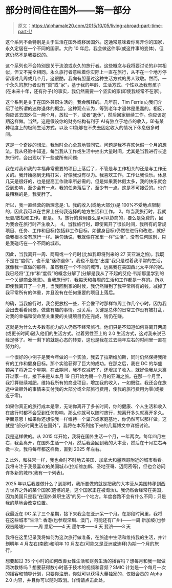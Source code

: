 # 部分时间住在国外——第一部分

> 原文：<https://alphamale20.com/2015/10/05/living-abroad-part-time-part-1/>

这个系列不会特别是关于生活在国外或移居国外。这通常意味着你离开你的国家，永久定居在一个不同的国家。大约 10 年后，我会做这件事(或这件事的变体)，但这仍然不是我要说的。

这个系列也不会特别是关于流浪或永久的旅行者。这些概念与我将要讨论的非常相似，但又不完全相同。永久旅行者意味着你实际上一直在旅行，从不在一个地方停留超过几周或几个月。这很酷，我向有胆量过这种生活方式的男人致敬。然而，一个永久的旅行者没有“巢”或“家”，基于我的年龄、生活方式、个性以及我有孩子(在未来十年，还有孙子)的事实，我仍然需要一个坚实的家(即使我经常不在家)。

这个系列是关于在国外兼职生活的。我会解释的。几年前，Tim Ferris 向我们介绍了他所谓的迷你退休的概念。这种观点认为，等到老年才退休是愚蠢的。相反，你应该去国外住一两个月，放松一下，或者“退休”，然后回家继续工作。你应该定期这样做。当然，这是假设你的财务结构有利于 A)有独立于地点的收入，B)有某种程度上的极简生活方式，以及 C)能够在不失去固定收入的情况下休息很多时间。

这是一个奇妙的想法，我当时全心全意地赞同它。问题是我不喜欢休假一个月的想法。我从经验中知道，每当我从工作或生活中抽出大量时间，尤其是当我进行长途旅行时，会出现以下一些或所有问题:

我在对我和我的幸福非常重要的项目上落后了，不管是与工作相关的还是与工作无关的。我开始感到无精打采，好像我没有尽力。我喜欢工作。工作让我快乐。休息几天是很好的，也是提高工作效率所必需的。但是如果我休假太多，我的快乐就会受到影响，至少会有一点。我的任务落后了，至少有一点。这是不可接受的。也许最糟糕的是，我变胖了。

所以，我一直经营的新理念是:
1。我的收入(或绝大部分)是 100%不受地点限制的，因此我可以在世界上任何我选择的地方生活和工作。
2。每当我旅行时，我就玩耍/放松和工作。都是。
3。旅行的费用要么是可以协商的，要么是免费的，因为我会在旅行时产生收入。
4。当我旅行时，即使离开了很长时间，我所有的常规项目、任务、工作和目标(包括非工作目标，如健身目标)仍然在进行和改进，就好像我根本没有旅行一样。换句话说，我就像在家里一样“生活”，没有任何区别，只是我碰巧在一个不同的城市。

因此，当我离开一周、两周或一个月时(比如我即将到来的 27 天亚洲之旅)，我既不是在“度假”，也不是“迷你退休”。我也不是在“出差”我只是过着我平常的生活，就像我一直做的那样，虽然我在一个不同的城市，远离我在美国西北太平洋的家。我已经将“工作”和“度假”的概念分解了(分解是我从了不起的艾伦·韦斯那里学到的一个关键商业概念)。当我旅行时，我每天和每周的生活和工作都是一样的。所以即使我离开了一个月，当我回到家的时候，我仍然赚到了我平常所有的钱，减掉了我平常所有的体重，并且没有在任何重要的项目上落后。

的确，当我旅行时，我会更放松一些，不会像平时那样每周工作几个小时，因为我会出去看看风景，做些有趣的事情。没关系。关键是总体的日常工作没有被打乱，对我的幸福和使命至关重要的关键项目仍在完成，钱仍在赚。

这就是为什么大多数有能力的人仍然不经常旅行。他们只是不知道如何将离开两周(或更长时间)融入他们的生活方式。过着男性至上的 2.0 生活方式，这对我来说已经足够了。唯一剩下的就是心态的转变，这也是我在过去两年左右的时间里一直在努力的。

一个很好的小例子是我今年做的一个实验，我去了拉斯维加斯，同时仍然保持我所有的工作和健身目标。那个实验获得了巨大的成功。在那之后，我在 DC 的华盛顿呆了将近三个星期，在此期间，我不仅减肥了，还增加了收入，就好像我从未离开过家一样。接下来是从本月 19 日开始为期一个月的亚洲之旅。在那一个月里，我打算继续减肥，维持我所有的商业项目，增加我的收入，一如既往。我还会在旅途中做额外的事情来支付我的大部分或全部旅行费用，使我的旅行费用为零(或接近于零)。

如果你真正的旅行成本是零，无论你离开了多长时间，你的健康、个人生活和收入在旅行时都不会受到任何影响，那么你就可以随时旅行，想离开多久就离开多久。字面意思！如果你还想像我一样维持一个巢穴或家庭基地，你仍然可以那样做。这就是“部分时间生活在国外”，我将在本系列接下来的几篇博文中详细讨论。

我是这样做的。从 2015 年开始，我将在国外生活一个月，一年两次。每年四月左右，我会离开，在国外生活一个月。然后我会回到我的大本营，然后在十月左右再做一次。我将每年都这样做，直到 2025 年左右。

2.此外，和往常一样，我也会时不时地去美国、加拿大和墨西哥附近的城市看看。我将专注于我最喜欢的美国城市(拉斯维加斯、圣地亚哥、迈阿密等)，但也会访问许多新的城市(我有一个列表)。

2025 年以后我要做什么？到那时，我所要做的就是把我的大本营从美国转移到西方世界之外的某个国家(遗憾的是，这个国家正在被淘汰)。我仍然会经常在美国，因为美国只是我“在国外兼职生活”的另一个地方。年度套路不会有什么不同；只是我的基地会改变位置。

我最近在 DC 呆了三个星期，接下来我会在亚洲呆一个月。在那段时间里，我将在这些城市“生活”:
香港(也参观深圳、澳门，可能还有广州)——一周
新加坡(也参观吉隆坡)——一周
悉尼——4 天
墨尔本——4 天
斐济——3 天

我将在这里记录我将如何为这次旅行做准备，在旅途中生活和维持我的生活，并计划明年 4 月左右(南欧)和明年 10 月左右(可能又是亚洲或迪拜)为期一个月的旅行。

想要超过 35 个小时的如何改善女性生活和财务生活的播客吗？想每月和我一起做两次教练吗？想要获得数小时基于技术的视频和音频？SMIC 计划是一个每月一次的播客和辅导计划，只要你注册，你就可以获得大量独家的、仅限会员的 Alpha 2.0 内容，并且你可以随时取消。详情请点击此处。